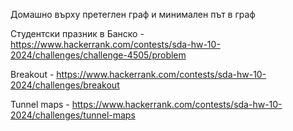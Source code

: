 Домашно върху претеглен граф и минимален път в граф

Студентски празник в Банско - https://www.hackerrank.com/contests/sda-hw-10-2024/challenges/challenge-4505/problem

Breakout - https://www.hackerrank.com/contests/sda-hw-10-2024/challenges/breakout

Tunnel maps - https://www.hackerrank.com/contests/sda-hw-10-2024/challenges/tunnel-maps
